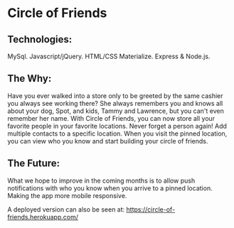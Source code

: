 # Circle of Friends

## Technologies:
MySql. Javascript/jQuery. HTML/CSS Materialize. Express & Node.js.

## The Why:

Have you ever walked into a store only to be greeted by the same cashier you always see working there? She always remembers you and knows all about your dog, Spot, and kids, Tammy and Lawrence, but you can't even remember her name. With Circle of Friends, you can now store all your favorite people in your favorite locations. Never forget a person again! Add multiple contacts to a specific location. When you visit the pinned location, you can view who you know and start building your circle of friends.

## The Future:

What we hope to improve in the coming months is to allow push notifications with who you know when you arrive to a pinned location. Making the app more mobile responsive.

A deployed version can also be seen at: https://circle-of-friends.herokuapp.com/
